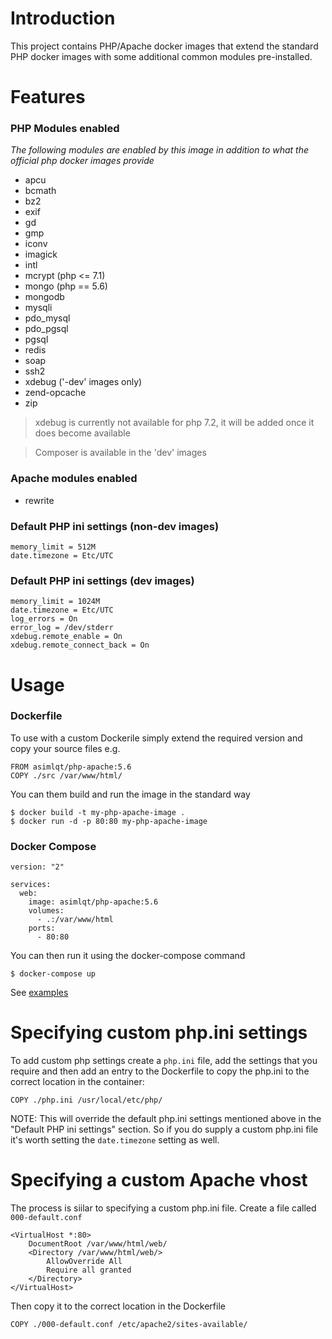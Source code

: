 # Introduction

This project contains PHP/Apache docker images that extend the standard PHP docker images with some additional common modules pre-installed.

# Features
### PHP Modules enabled
*The following modules are enabled by this image in addition to what the official php docker images provide*
* apcu
* bcmath
* bz2
* exif
* gd
* gmp
* iconv
* imagick
* intl
* mcrypt (php <= 7.1)
* mongo (php == 5.6)
* mongodb
* mysqli
* pdo_mysql
* pdo_pgsql
* pgsql
* redis
* soap
* ssh2
* xdebug ('-dev' images only)
* zend-opcache
* zip

> xdebug is currently not available for php 7.2, it will be added once it does become available

> Composer is available in the 'dev' images

### Apache modules enabled
* rewrite

### Default PHP ini settings (non-dev images)
```
memory_limit = 512M
date.timezone = Etc/UTC
```

### Default PHP ini settings (dev images)
```
memory_limit = 1024M
date.timezone = Etc/UTC
log_errors = On
error_log = /dev/stderr
xdebug.remote_enable = On
xdebug.remote_connect_back = On
```

# Usage
### Dockerfile
To use with a custom Dockerile simply extend the required version and copy your source files e.g.
```
FROM asimlqt/php-apache:5.6
COPY ./src /var/www/html/
```
You can them build and run the image in the standard way
```
$ docker build -t my-php-apache-image .
$ docker run -d -p 80:80 my-php-apache-image
```

### Docker Compose
```
version: "2"

services:
  web:
    image: asimlqt/php-apache:5.6
    volumes:
      - .:/var/www/html
    ports:
      - 80:80

```
You can then run it using the docker-compose command
```
$ docker-compose up
```

See [examples](https://github.com/asimlqt/docker-php/tree/master/examples)

# Specifying custom php.ini settings
To add custom php settings create a `php.ini` file, add the settings that you require and then add an entry to the Dockerfile to copy the php.ini to the correct location in the container:
```
COPY ./php.ini /usr/local/etc/php/
```
NOTE: This will override the default php.ini settings mentioned above in the "Default PHP ini settings" section. So if you do supply a custom php.ini file it's worth setting the `date.timezone` setting as well.

# Specifying a custom Apache vhost
The process is siilar to specifying a custom php.ini file. Create a file called `000-default.conf`
```
<VirtualHost *:80>
    DocumentRoot /var/www/html/web/
    <Directory /var/www/html/web/>
        AllowOverride All
        Require all granted
    </Directory>
</VirtualHost>
```
Then copy it to the correct location in the Dockerfile
```
COPY ./000-default.conf /etc/apache2/sites-available/
```
